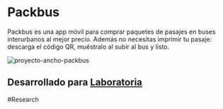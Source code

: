 # Packbus

Packbus es una app móvil para comprar paquetes de pasajes en buses interurbanos al mejor precio. Además no necesitas imprimir tu pasaje: descarga el código QR, muéstralo al subir al bus y listo.

![proyecto-ancho-packbus](https://user-images.githubusercontent.com/32284471/38055357-e1ddc34c-32af-11e8-818a-e7b47adbb65e.jpg)

## Desarrollado para [Laboratoria](http://laboratoria.la)

#Research

